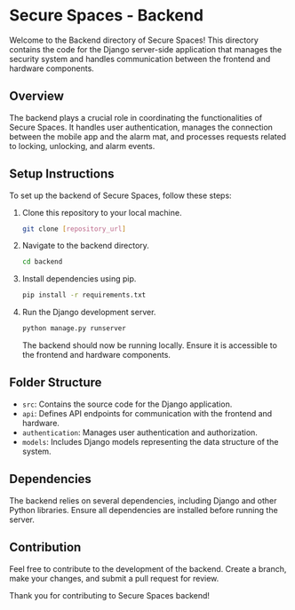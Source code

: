 # Secure Spaces - Backend

Welcome to the Backend directory of Secure Spaces! This directory contains the code for the Django server-side application that manages the security system and handles communication between the frontend and hardware components.

## Overview

The backend plays a crucial role in coordinating the functionalities of Secure Spaces. It handles user authentication, manages the connection between the mobile app and the alarm mat, and processes requests related to locking, unlocking, and alarm events.

## Setup Instructions

To set up the backend of Secure Spaces, follow these steps:

1. Clone this repository to your local machine.
    ```bash
    git clone [repository_url]
    ```

2. Navigate to the backend directory.
    ```bash
    cd backend
    ```

3. Install dependencies using pip.
    ```bash
    pip install -r requirements.txt
    ```

4. Run the Django development server.
    ```bash
    python manage.py runserver
    ```

    The backend should now be running locally. Ensure it is accessible to the frontend and hardware components.

## Folder Structure

- `src`: Contains the source code for the Django application.
- `api`: Defines API endpoints for communication with the frontend and hardware.
- `authentication`: Manages user authentication and authorization.
- `models`: Includes Django models representing the data structure of the system.

## Dependencies

The backend relies on several dependencies, including Django and other Python libraries. Ensure all dependencies are installed before running the server.

## Contribution

Feel free to contribute to the development of the backend. Create a branch, make your changes, and submit a pull request for review.

Thank you for contributing to Secure Spaces backend!